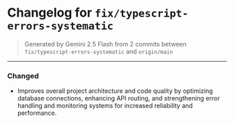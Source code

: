 # Changelog for `fix/typescript-errors-systematic`
>
> Generated by Gemini 2.5 Flash from 2 commits between `fix/typescript-errors-systematic` and `origin/main`

----

### Changed

- Improves overall project architecture and code quality by optimizing database connections, enhancing API routing, and strengthening error handling and monitoring systems for increased reliability and performance.
